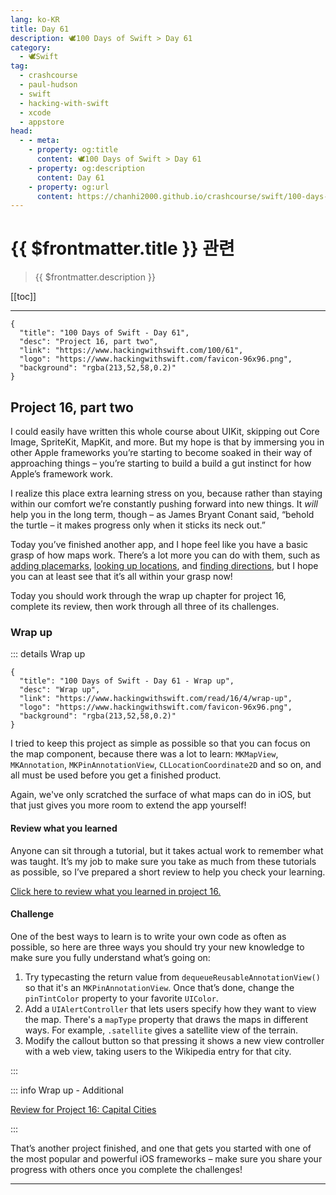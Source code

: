 ```yaml
---
lang: ko-KR
title: Day 61
description: 🕊️100 Days of Swift > Day 61
category:
  - 🕊️Swift
tag: 
  - crashcourse
  - paul-hudson
  - swift
  - hacking-with-swift
  - xcode
  - appstore
head:
  - - meta:
    - property: og:title
      content: 🕊️100 Days of Swift > Day 61
    - property: og:description
      content: Day 61
    - property: og:url
      content: https://chanhi2000.github.io/crashcourse/swift/100-days-of-swift/61.html
---
```


# {{ $frontmatter.title }} 관련

> {{ $frontmatter.description }}

[[toc]]

---

```component VPCard
{
  "title": "100 Days of Swift - Day 61",
  "desc": "Project 16, part two",
  "link": "https://www.hackingwithswift.com/100/61",
  "logo": "https://www.hackingwithswift.com/favicon-96x96.png",
  "background": "rgba(213,52,58,0.2)"
}
```

## Project 16, part two

I could easily have written this whole course about UIKit, skipping out Core Image, SpriteKit, MapKit, and more. But my hope is that by immersing you in other Apple frameworks you’re starting to become soaked in their way of approaching things – you’re starting to build a build a gut instinct for how Apple’s framework work.

I realize this place extra learning stress on you, because rather than staying within our comfort we’re constantly pushing forward into new things. It _will_ help you in the long term, though – as James Bryant Conant said, “behold the turtle – it makes progress only when it sticks its neck out.”

Today you’ve finished another app, and I hope feel like you have a basic grasp of how maps work. There’s a lot more you can do with them, such as [adding placemarks](https://www.hackingwithswift.com/example-code/location/adding-places-to-mkmapview-using-mkplacemark), [looking up locations](https://www.hackingwithswift.com/example-code/location/how-to-look-up-a-location-with-mklocalsearchrequest), and [finding directions](https://www.hackingwithswift.com/example-code/location/how-to-find-directions-using-mkmapview-and-mkdirectionsrequest), but I hope you can at least see that it’s all within your grasp now!

Today you should work through the wrap up chapter for project 16, complete its review, then work through all three of its challenges.

### Wrap up

::: details Wrap up

```component VPCard
{
  "title": "100 Days of Swift - Day 61 - Wrap up",
  "desc": "Wrap up",
  "link": "https://www.hackingwithswift.com/read/16/4/wrap-up",
  "logo": "https://www.hackingwithswift.com/favicon-96x96.png",
  "background": "rgba(213,52,58,0.2)"
}
```

<VidStack src="youtube/P-2RCqOhNmc" />

I tried to keep this project as simple as possible so that you can focus on the map component, because there was a lot to learn: `MKMapView`, `MKAnnotation`, `MKPinAnnotationView`, `CLLocationCoordinate2D` and so on, and all must be used before you get a finished product.

Again, we've only scratched the surface of what maps can do in iOS, but that just gives you more room to extend the app yourself!

#### Review what you learned

Anyone can sit through a tutorial, but it takes actual work to remember what was taught. It’s my job to make sure you take as much from these tutorials as possible, so I’ve prepared a short review to help you check your learning.

[Click here to review what you learned in project 16.][project-16-capital-cities]

#### Challenge

One of the best ways to learn is to write your own code as often as possible, so here are three ways you should try your new knowledge to make sure you fully understand what’s going on:

1. Try typecasting the return value from `dequeueReusableAnnotationView()` so that it's an `MKPinAnnotationView`. Once that’s done, change the `pinTintColor` property to your favorite `UIColor`.
2. Add a `UIAlertController` that lets users specify how they want to view the map. There's a `mapType` property that draws the maps in different ways. For example, `.satellite` gives a satellite view of the terrain.
3. Modify the callout button so that pressing it shows a new view controller with a web view, taking users to the Wikipedia entry for that city.

:::

::: info Wrap up - Additional

[Review for Project 16: Capital Cities][project-16-capital-cities]

:::

That’s another project finished, and one that gets you started with one of the most popular and powerful iOS frameworks – make sure you share your progress with others once you complete the challenges!

---

<TagLinks />

[project-16-capital-cities]: https://www.hackingwithswift.com/review/hws/project-16-capital-cities